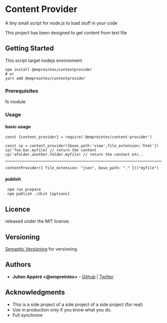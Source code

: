 # Content Provider

A tiny small script for node.js to load stuff in your code

This project has been designed to get content from text file

## Getting Started
This script target nodejs environment

    npm install @empreintes/contentprovider
    # or
    yarn add @empreintes/contentprovider 


### Prerequisites

fs module

### Usage

#### basic usage

    const {content_provider} = require('@empreintes/content-provider')

    const cp = content_provider({base_path:'view',file_extension:'html'})
    cp('foo.bar.myfile) // return the content
    cp('afolder.another.folder.myfile) // return the content etc..
---
    contentProvider({ file_extension: "json", base_path: "." })("myfile")

#### publish

     npm run prepare
     npm publish ./dist [options]

## Licence

released under the MIT license.

## Versioning

[Semantic Versioning](http://semver.org/) for versioning.

## Authors

- **Julien Appéré <@empreintes>** -
  [Github](https://github.com/empreintes) | [Twitter](https://twitter.com/empreintes)


## Acknowledgments

- This is a side project of a side project of a side project (for real)
- Use in production only if you know what you do.
- Full synchrone